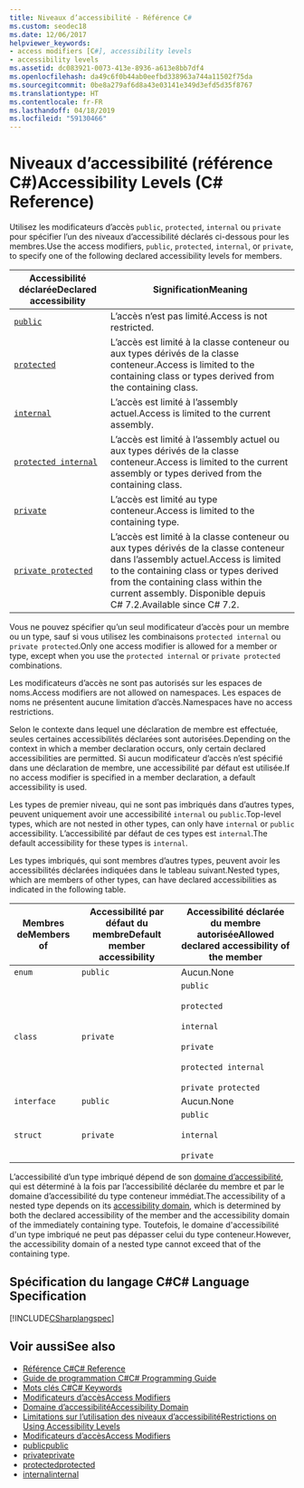 ```yaml
---
title: Niveaux d’accessibilité - Référence C#
ms.custom: seodec18
ms.date: 12/06/2017
helpviewer_keywords:
- access modifiers [C#], accessibility levels
- accessibility levels
ms.assetid: dc083921-0073-413e-8936-a613e8bb7df4
ms.openlocfilehash: da49c6f0b44ab0eefbd338963a744a11502f75da
ms.sourcegitcommit: 0be8a279af6d8a43e03141e349d3efd5d35f8767
ms.translationtype: HT
ms.contentlocale: fr-FR
ms.lasthandoff: 04/18/2019
ms.locfileid: "59130466"
---
```

# <a name="accessibility-levels-c-reference"></a><span data-ttu-id="107cf-102">Niveaux d’accessibilité (référence C#)</span><span class="sxs-lookup"><span data-stu-id="107cf-102">Accessibility Levels (C# Reference)</span></span>

<span data-ttu-id="107cf-103">Utilisez les modificateurs d’accès `public`, `protected`, `internal` ou `private` pour spécifier l’un des niveaux d’accessibilité déclarés ci-dessous pour les membres.</span><span class="sxs-lookup"><span data-stu-id="107cf-103">Use the access modifiers, `public`, `protected`, `internal`, or `private`, to specify one of the following declared accessibility levels for members.</span></span>  
  
|<span data-ttu-id="107cf-104">Accessibilité déclarée</span><span class="sxs-lookup"><span data-stu-id="107cf-104">Declared accessibility</span></span>|<span data-ttu-id="107cf-105">Signification</span><span class="sxs-lookup"><span data-stu-id="107cf-105">Meaning</span></span>|  
|----------------------------|-------------|  
|[`public`](public.md)|<span data-ttu-id="107cf-106">L’accès n’est pas limité.</span><span class="sxs-lookup"><span data-stu-id="107cf-106">Access is not restricted.</span></span>|  
|[`protected`](protected.md)|<span data-ttu-id="107cf-107">L’accès est limité à la classe conteneur ou aux types dérivés de la classe conteneur.</span><span class="sxs-lookup"><span data-stu-id="107cf-107">Access is limited to the containing class or types derived from the containing class.</span></span>|  
|[`internal`](internal.md)|<span data-ttu-id="107cf-108">L’accès est limité à l’assembly actuel.</span><span class="sxs-lookup"><span data-stu-id="107cf-108">Access is limited to the current assembly.</span></span>|  
|[`protected internal`](protected-internal.md)|<span data-ttu-id="107cf-109">L’accès est limité à l’assembly actuel ou aux types dérivés de la classe conteneur.</span><span class="sxs-lookup"><span data-stu-id="107cf-109">Access is limited to the current assembly or types derived from the containing class.</span></span>|  
|[`private`](private.md)|<span data-ttu-id="107cf-110">L’accès est limité au type conteneur.</span><span class="sxs-lookup"><span data-stu-id="107cf-110">Access is limited to the containing type.</span></span>|  
|[`private protected`](private-protected.md)|<span data-ttu-id="107cf-111">L’accès est limité à la classe conteneur ou aux types dérivés de la classe conteneur dans l’assembly actuel.</span><span class="sxs-lookup"><span data-stu-id="107cf-111">Access is limited to the containing class or types derived from the containing class within the current assembly.</span></span> <span data-ttu-id="107cf-112">Disponible depuis C# 7.2.</span><span class="sxs-lookup"><span data-stu-id="107cf-112">Available since C# 7.2.</span></span> |  
  
 <span data-ttu-id="107cf-113">Vous ne pouvez spécifier qu’un seul modificateur d’accès pour un membre ou un type, sauf si vous utilisez les combinaisons `protected internal` ou `private protected`.</span><span class="sxs-lookup"><span data-stu-id="107cf-113">Only one access modifier is allowed for a member or type, except when you use the `protected internal` or `private protected` combinations.</span></span>  
  
 <span data-ttu-id="107cf-114">Les modificateurs d’accès ne sont pas autorisés sur les espaces de noms.</span><span class="sxs-lookup"><span data-stu-id="107cf-114">Access modifiers are not allowed on namespaces.</span></span> <span data-ttu-id="107cf-115">Les espaces de noms ne présentent aucune limitation d’accès.</span><span class="sxs-lookup"><span data-stu-id="107cf-115">Namespaces have no access restrictions.</span></span>  
  
 <span data-ttu-id="107cf-116">Selon le contexte dans lequel une déclaration de membre est effectuée, seules certaines accessibilités déclarées sont autorisées.</span><span class="sxs-lookup"><span data-stu-id="107cf-116">Depending on the context in which a member declaration occurs, only certain declared accessibilities are permitted.</span></span> <span data-ttu-id="107cf-117">Si aucun modificateur d’accès n’est spécifié dans une déclaration de membre, une accessibilité par défaut est utilisée.</span><span class="sxs-lookup"><span data-stu-id="107cf-117">If no access modifier is specified in a member declaration, a default accessibility is used.</span></span>  
  
 <span data-ttu-id="107cf-118">Les types de premier niveau, qui ne sont pas imbriqués dans d’autres types, peuvent uniquement avoir une accessibilité `internal` ou `public`.</span><span class="sxs-lookup"><span data-stu-id="107cf-118">Top-level types, which are not nested in other types, can only have `internal` or `public` accessibility.</span></span> <span data-ttu-id="107cf-119">L’accessibilité par défaut de ces types est `internal`.</span><span class="sxs-lookup"><span data-stu-id="107cf-119">The default accessibility for these types is `internal`.</span></span>  
  
 <span data-ttu-id="107cf-120">Les types imbriqués, qui sont membres d’autres types, peuvent avoir les accessibilités déclarées indiquées dans le tableau suivant.</span><span class="sxs-lookup"><span data-stu-id="107cf-120">Nested types, which are members of other types, can have declared accessibilities as indicated in the following table.</span></span>  
  
|<span data-ttu-id="107cf-121">Membres de</span><span class="sxs-lookup"><span data-stu-id="107cf-121">Members of</span></span>|<span data-ttu-id="107cf-122">Accessibilité par défaut du membre</span><span class="sxs-lookup"><span data-stu-id="107cf-122">Default member accessibility</span></span>|<span data-ttu-id="107cf-123">Accessibilité déclarée du membre autorisée</span><span class="sxs-lookup"><span data-stu-id="107cf-123">Allowed declared accessibility of the member</span></span>|  
|----------------|----------------------------------|--------------------------------------------------|  
|`enum`|`public`|<span data-ttu-id="107cf-124">Aucun.</span><span class="sxs-lookup"><span data-stu-id="107cf-124">None</span></span>|  
|`class`|`private`|`public`<br /><br /> `protected`<br /><br /> `internal`<br /><br /> `private`<br /><br /> `protected internal` <br /><br />`private protected`|  
|`interface`|`public`|<span data-ttu-id="107cf-125">Aucun.</span><span class="sxs-lookup"><span data-stu-id="107cf-125">None</span></span>|  
|`struct`|`private`|`public`<br /><br /> `internal`<br /><br /> `private`|  
  
 <span data-ttu-id="107cf-126">L’accessibilité d’un type imbriqué dépend de son [domaine d’accessibilité](../../../csharp/language-reference/keywords/accessibility-domain.md), qui est déterminé à la fois par l’accessibilité déclarée du membre et par le domaine d’accessibilité du type conteneur immédiat.</span><span class="sxs-lookup"><span data-stu-id="107cf-126">The accessibility of a nested type depends on its [accessibility domain](../../../csharp/language-reference/keywords/accessibility-domain.md), which is determined by both the declared accessibility of the member and the accessibility domain of the immediately containing type.</span></span> <span data-ttu-id="107cf-127">Toutefois, le domaine d'accessibilité d'un type imbriqué ne peut pas dépasser celui du type conteneur.</span><span class="sxs-lookup"><span data-stu-id="107cf-127">However, the accessibility domain of a nested type cannot exceed that of the containing type.</span></span>  
  
## <a name="c-language-specification"></a><span data-ttu-id="107cf-128">Spécification du langage C#</span><span class="sxs-lookup"><span data-stu-id="107cf-128">C# Language Specification</span></span>  
 [!INCLUDE[CSharplangspec](~/includes/csharplangspec-md.md)]  
  
## <a name="see-also"></a><span data-ttu-id="107cf-129">Voir aussi</span><span class="sxs-lookup"><span data-stu-id="107cf-129">See also</span></span>

- [<span data-ttu-id="107cf-130">Référence C#</span><span class="sxs-lookup"><span data-stu-id="107cf-130">C# Reference</span></span>](../../../csharp/language-reference/index.md)
- [<span data-ttu-id="107cf-131">Guide de programmation C#</span><span class="sxs-lookup"><span data-stu-id="107cf-131">C# Programming Guide</span></span>](../../../csharp/programming-guide/index.md)
- [<span data-ttu-id="107cf-132">Mots clés C#</span><span class="sxs-lookup"><span data-stu-id="107cf-132">C# Keywords</span></span>](../../../csharp/language-reference/keywords/index.md)
- [<span data-ttu-id="107cf-133">Modificateurs d’accès</span><span class="sxs-lookup"><span data-stu-id="107cf-133">Access Modifiers</span></span>](../../../csharp/language-reference/keywords/access-modifiers.md)
- [<span data-ttu-id="107cf-134">Domaine d’accessibilité</span><span class="sxs-lookup"><span data-stu-id="107cf-134">Accessibility Domain</span></span>](../../../csharp/language-reference/keywords/accessibility-domain.md)
- [<span data-ttu-id="107cf-135">Limitations sur l’utilisation des niveaux d’accessibilité</span><span class="sxs-lookup"><span data-stu-id="107cf-135">Restrictions on Using Accessibility Levels</span></span>](../../../csharp/language-reference/keywords/restrictions-on-using-accessibility-levels.md)
- [<span data-ttu-id="107cf-136">Modificateurs d’accès</span><span class="sxs-lookup"><span data-stu-id="107cf-136">Access Modifiers</span></span>](../../../csharp/programming-guide/classes-and-structs/access-modifiers.md)
- [<span data-ttu-id="107cf-137">public</span><span class="sxs-lookup"><span data-stu-id="107cf-137">public</span></span>](../../../csharp/language-reference/keywords/public.md)
- [<span data-ttu-id="107cf-138">private</span><span class="sxs-lookup"><span data-stu-id="107cf-138">private</span></span>](../../../csharp/language-reference/keywords/private.md)
- [<span data-ttu-id="107cf-139">protected</span><span class="sxs-lookup"><span data-stu-id="107cf-139">protected</span></span>](../../../csharp/language-reference/keywords/protected.md)
- [<span data-ttu-id="107cf-140">internal</span><span class="sxs-lookup"><span data-stu-id="107cf-140">internal</span></span>](../../../csharp/language-reference/keywords/internal.md)
